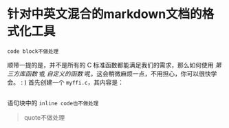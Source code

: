 # 针对中英文混合的markdown文档的格式化工具

```
code block不做处理
```

顺带一提的是，并不是所有的 C 标准函数都能满足我们的需求，那么如何使用 *第三方库函数* 或 *自定义的函数* 呢，这会稍微麻烦一点，不用担心，你可以很快学会。 : )
首先创建一个 `myffi.c`，其内容是：

 ```c
 ```

语句块中的 `inline
 code也不做处理`
> quote不做处理
